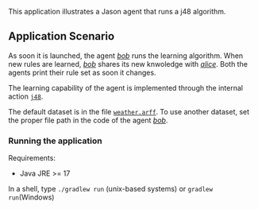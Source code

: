 This application illustrates a Jason agent that runs a j48 algorithm. 

## Application Scenario

As soon it is launched, the agent [<em>bob</em>](src/agt/bob.asl) runs the learning algorithm. When new rules are learned, [<em>bob</em>](src/agt/bob.asl) shares its new knwoledge with  [<em>alice</em>](src/agt/bob.asl). Both the agents print their rule set as soon it changes.

The learning capability of the agent is implemented through the internal action [`j48`](src/java/jason/stdlib/j48.java).

The default dataset is in the file [`weather.arff`](weather.arff). To use another dataset, set the proper file path in the code of the agent [<em>bob</em>](src/agt/bob.asl).

### Running the application

Requirements:
- Java JRE >= 17
  
In a shell, type `./gradlew run` (unix-based systems) or `gradlew run`(Windows)


